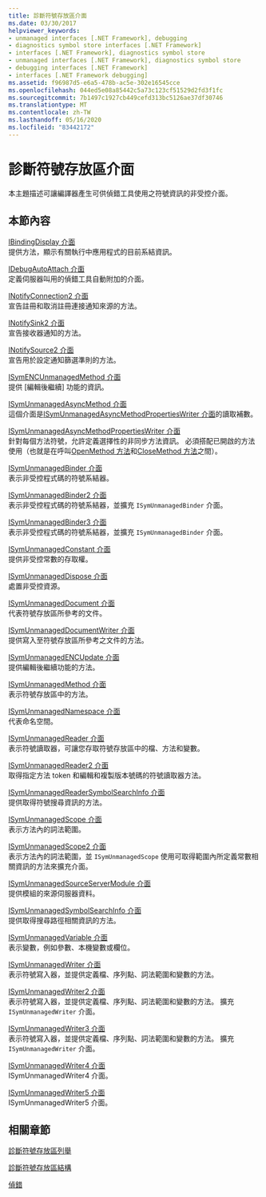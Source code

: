 ```yaml
---
title: 診斷符號存放區介面
ms.date: 03/30/2017
helpviewer_keywords:
- unmanaged interfaces [.NET Framework], debugging
- diagnostics symbol store interfaces [.NET Framework]
- interfaces [.NET Framework], diagnostics symbol store
- unmanaged interfaces [.NET Framework], diagnostics symbol store
- debugging interfaces [.NET Framework]
- interfaces [.NET Framework debugging]
ms.assetid: f96987d5-e6a5-478b-ac5e-302e16545cce
ms.openlocfilehash: 044ed5e08a85442c5a73c123cf51529d2fd3f1fc
ms.sourcegitcommit: 7b1497c1927cb449cefd313bc5126ae37df30746
ms.translationtype: MT
ms.contentlocale: zh-TW
ms.lasthandoff: 05/16/2020
ms.locfileid: "83442172"
---
```

# <a name="diagnostics-symbol-store-interfaces"></a>診斷符號存放區介面
本主題描述可讓編譯器產生可供偵錯工具使用之符號資訊的非受控介面。  
  
## <a name="in-this-section"></a>本節內容  
 [IBindingDisplay 介面](ibindingdisplay-interface.md)  
 提供方法，顯示有關執行中應用程式的目前系結資訊。  
  
 [IDebugAutoAttach 介面](idebugautoattach-interface.md)  
 定義伺服器叫用的偵錯工具自動附加的介面。  
  
 [INotifyConnection2 介面](inotifyconnection2-interface.md)  
 宣告註冊和取消註冊連接通知來源的方法。  
  
 [INotifySink2 介面](inotifysink2-interface.md)  
 宣告接收器通知的方法。  
  
 [INotifySource2 介面](inotifysource2-interface.md)  
 宣告用於設定通知篩選準則的方法。  
  
 [ISymENCUnmanagedMethod 介面](isymencunmanagedmethod-interface.md)  
 提供 [編輯後繼續] 功能的資訊。  
  
 [ISymUnmanagedAsyncMethod 介面](isymunmanagedasyncmethod-interface.md)  
 這個介面是[ISymUnmanagedAsyncMethodPropertiesWriter 介面](isymunmanagedasyncmethodpropertieswriter-interface.md)的讀取補數。  
  
 [ISymUnmanagedAsyncMethodPropertiesWriter 介面](isymunmanagedasyncmethodpropertieswriter-interface.md)  
 針對每個方法符號，允許定義選擇性的非同步方法資訊。 必須搭配已開啟的方法使用（也就是在呼叫[OpenMethod 方法](../../../../docs/framework/unmanaged-api/diagnostics/isymunmanagedwriter-openmethod-method.md)和[CloseMethod 方法](isymunmanagedwriter-closemethod-method.md)之間）。  
  
 [ISymUnmanagedBinder 介面](isymunmanagedbinder-interface.md)  
 表示非受控程式碼的符號系結器。  
  
 [ISymUnmanagedBinder2 介面](isymunmanagedbinder2-interface.md)  
 表示非受控程式碼的符號系結器，並擴充 `ISymUnmanagedBinder` 介面。  
  
 [ISymUnmanagedBinder3 介面](isymunmanagedbinder3-interface.md)  
 表示非受控程式碼的符號系結器，並擴充 `ISymUnmanagedBinder` 介面。  
  
 [ISymUnmanagedConstant 介面](isymunmanagedconstant-interface.md)  
 提供非受控常數的存取權。  
  
 [ISymUnmanagedDispose 介面](isymunmanageddispose-interface.md)  
 處置非受控資源。  
  
 [ISymUnmanagedDocument 介面](isymunmanageddocument-interface.md)  
 代表符號存放區所參考的文件。  
  
 [ISymUnmanagedDocumentWriter 介面](isymunmanageddocumentwriter-interface.md)  
 提供寫入至符號存放區所參考之文件的方法。  
  
 [ISymUnmanagedENCUpdate 介面](isymunmanagedencupdate-interface.md)  
 提供編輯後繼續功能的方法。  
  
 [ISymUnmanagedMethod 介面](isymunmanagedmethod-interface.md)  
 表示符號存放區中的方法。  
  
 [ISymUnmanagedNamespace 介面](isymunmanagednamespace-interface.md)  
 代表命名空間。  
  
 [ISymUnmanagedReader 介面](isymunmanagedreader-interface.md)  
 表示符號讀取器，可讓您存取符號存放區中的檔、方法和變數。  
  
 [ISymUnmanagedReader2 介面](isymunmanagedreader2-interface.md)  
 取得指定方法 token 和編輯和複製版本號碼的符號讀取器方法。  
  
 [ISymUnmanagedReaderSymbolSearchInfo 介面](isymunmanagedreadersymbolsearchinfo-interface.md)  
 提供取得符號搜尋資訊的方法。  
  
 [ISymUnmanagedScope 介面](isymunmanagedscope-interface.md)  
 表示方法內的詞法範圍。  
  
 [ISymUnmanagedScope2 介面](isymunmanagedscope2-interface.md)  
 表示方法內的詞法範圍，並 `ISymUnmanagedScope` 使用可取得範圍內所定義常數相關資訊的方法來擴充介面。  
  
 [ISymUnmanagedSourceServerModule 介面](isymunmanagedsourceservermodule-interface.md)  
 提供模組的來源伺服器資料。  
  
 [ISymUnmanagedSymbolSearchInfo 介面](isymunmanagedsymbolsearchinfo-interface.md)  
 提供取得搜尋路徑相關資訊的方法。  
  
 [ISymUnmanagedVariable 介面](isymunmanagedvariable-interface.md)  
 表示變數，例如參數、本機變數或欄位。  
  
 [ISymUnmanagedWriter 介面](isymunmanagedwriter-interface.md)  
 表示符號寫入器，並提供定義檔、序列點、詞法範圍和變數的方法。  
  
 [ISymUnmanagedWriter2 介面](isymunmanagedwriter2-interface.md)  
 表示符號寫入器，並提供定義檔、序列點、詞法範圍和變數的方法。 擴充 `ISymUnmanagedWriter` 介面。  
  
 [ISymUnmanagedWriter3 介面](isymunmanagedwriter3-interface.md)  
 表示符號寫入器，並提供定義檔、序列點、詞法範圍和變數的方法。 擴充 `ISymUnmanagedWriter` 介面。  
  
 [ISymUnmanagedWriter4 介面](isymunmanagedwriter4-interface.md)  
 ISymUnmanagedWriter4 介面。  
  
 [ISymUnmanagedWriter5 介面](isymunmanagedwriter5-interface.md)  
 ISymUnmanagedWriter5 介面。  
  
## <a name="related-sections"></a>相關章節  
 [診斷符號存放區列舉](diagnostics-symbol-store-enumerations.md)  
  
 [診斷符號存放區結構](diagnostics-symbol-store-structures.md)  
  
 [偵錯](../debugging/index.md)
